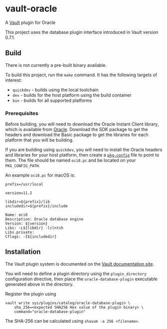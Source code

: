 # vault-oracle
A [Vault](https://www.vaultproject.io) plugin for Oracle

This project uses the database plugin interface introduced in Vault version 0.7.1.

## Build

There is not currently a pre-built binary available.

To build this project, run the `make` command. It has the following targets of interest:

* `quickdev` - builds using the local toolchain
* `dev` - builds for the host platform using the build container
* `bin` - builds for all supported platforms

### Prerequisites

Before building, you will need to download the Oracle Instant Client library, which is available from [Oracle](http://www.oracle.com/technetwork/database/features/instant-client/index-097480.html). Download the SDK package to get the headers and download the Basic package to get the libraries for each platform that you will be building.

If you are building using `quickdev`, you will need to install the Oracle headers and libraries for your host platform, then create a  [`pkg-config`](https://www.freedesktop.org/wiki/Software/pkg-config/) file to point to them. The file should be named `oci8.pc` and be located on your `PKG_CONFIG_PATH`.

An example `oci8.pc` for macOS is:

```
prefix=/usr/local

version=11.2

libdir=${prefix}/lib
includedir=${prefix}/include

Name: oci8
Description: Oracle database engine
Version: ${version}
Libs: -L${libdir} -lclntsh
Libs.private:
Cflags: -I${includedir}
```

## Installation

The Vault plugin system is documented on the [Vault documentation site](https://www.vaultproject.io/docs/internals/plugins.html).

You will need to define a plugin directory using the `plugin_directory` configuration directive, then place the `oracle-database-plugin` executable generated above in the directory.

Register the plugin using

```
vault write sys/plugins/catalog/oracle-database-plugin \ 
    sha_256=<expected SHA256 Hex value of the plugin binary> \
    command="oracle-database-plugin"
```

The SHA-256 can be calculated using `shasum -a 256 <filename>`.
